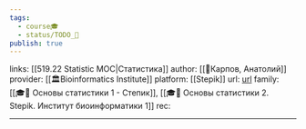 ```yaml
---
tags:
  - course🎓
  - status/TODO_🌱
publish: true
---
```

links: [[519.22 Statistic MOC|Статистика]]
author:  [[👤Карпов, Анатолий]]
provider: [[🏛Bioinformatics Institute]]
platform: [[Stepik]]
url: [url](https://stepik.org/course/2152/syllabus)
family: [[🎓🌳 Основы статистики 1 - Степик]], [[🎓🍂 Основы статистики 2. Stepik. Институт биоинформатики 1]]
rec:

---